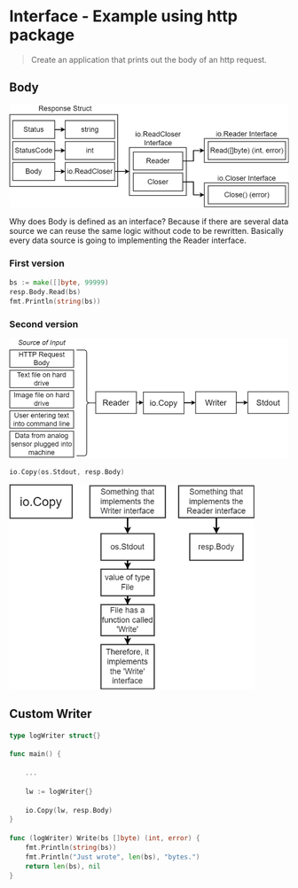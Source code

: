 # Interface - Example using http package



> Create an application that prints out the body of an http request.



## Body

<img src="img\resp_struct.png" alt="resp_struct" style="zoom:80%;" />

Why does Body is defined as an interface? Because if there are several data source we can reuse the same logic without code to be rewritten. Basically every data source is going to implementing the Reader interface.



### First version

```go
bs := make([]byte, 99999)
resp.Body.Read(bs)
fmt.Println(string(bs))
```



### Second version

<img src="img\body_interface.png" alt="body_interface" style="zoom:80%;" />



```go
io.Copy(os.Stdout, resp.Body)
```



<img src="img\iocopy.png" alt="iocopy" style="zoom:80%;" />



## Custom Writer

```go
type logWriter struct{}

func main() {
    
    ...

	lw := logWriter{}

	io.Copy(lw, resp.Body)
}

func (logWriter) Write(bs []byte) (int, error) {
	fmt.Println(string(bs))
	fmt.Println("Just wrote", len(bs), "bytes.")
	return len(bs), nil
}
```

